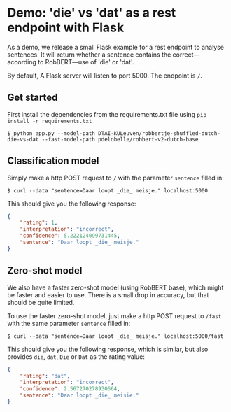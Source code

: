 # Demo: 'die' vs 'dat' as a rest endpoint with Flask

As a demo, we release a small Flask example for a rest endpoint to analyse sentences. 
It will return whether a sentence contains the correct—according to RobBERT—use of 'die' or 'dat'.

By default, A Flask server will listen to port 5000. The endpoint is `/`.

## Get started
First install the dependencies from the requirements.txt file using `pip install -r requirements.txt`

```shell script
$ python app.py --model-path DTAI-KULeuven/robbertje-shuffled-dutch-die-vs-dat --fast-model-path pdelobelle/robbert-v2-dutch-base
```

## Classification model
Simply make a http POST request to `/` with the parameter `sentence` filled in:

```shell script
$ curl --data "sentence=Daar loopt _die_ meisje." localhost:5000
```

This should give you the following response:

```json
{
    "rating": 1, 
    "interpretation": "incorrect", 
    "confidence": 5.222124099731445, 
    "sentence": "Daar loopt _die_ meisje."
}
```

## Zero-shot model
We also have a faster zero-shot model (using RobBERT base), which might be faster and easier to use. There is a small drop in accuracy, but that should be quite limited.

To use the faster zero-shot model, just make a http POST request to `/fast` with the same parameter `sentence` filled in:

```shell script
$ curl --data "sentence=Daar loopt _die_ meisje." localhost:5000/fast
```

This should give you the following response, which is similar, but also provides `die`, `dat`, `Die` or `Dat` as the rating value:

```json
{
    "rating": "dat", 
    "interpretation": "incorrect", 
    "confidence": 2.567270278930664, 
    "sentence": "Daar loopt _die_ meisie."
}                       
```